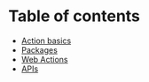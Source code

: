 # Table of contents

* [Action basics](action-basics.md)
* [Packages](packages.md)
* [Web Actions](web_actions.md)
* [APIs](api.md)
